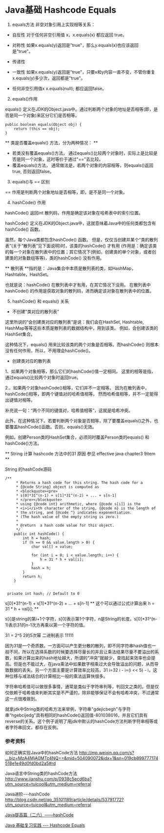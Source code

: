# Java基础 Hashcode Equals


1. equals方法 非空对象引用上实现相等关系：

 - 自反性 对于任何非空引用值 x，x.equals(x) 都应返回 true。

 - 对称性 如果x.equals(y)返回是"true"，那么y.equals(x)也应该返回是"true"。
 
 - 传递性
 
 - 一致性 如果x.equals(y)返回是"true"，只要x和y内容一直不变，不管你重复x.equals(y)多少次，返回都是"true"。
 
 - 任何非空引用值x   x.equals(null); 都应返回false。 




2. equals()作用

equals() 定义在JDK的Object.java中。通过判断两个对象的地址是否相等(即，是否是同一个对象)来区分它们是否相等。

```
public boolean equals(Object obj) {
    return (this == obj);
}
```
 ** 类是否覆盖equals() 方法，分为两种情况： **
 
 - 若类没有覆盖equals()方法， 通过equals()比较两个对象时，实际上是比较是否是同一个对象，这时等价于通过"=="去比较。
 - 覆盖equals()方法， 通常做法是，若两个对象的内容相等，则equals()返回true, 否则返回false。
 
3. equals()与 == 区别

 == 作用是判断两个对象地址是否相等，即，是不是同一个对象。
  
4. hashCode() 作用

hashCode() 返回int 散列码，作用是确定该对象在哈希表中的索引位置。

hashCode() 定义在JDK的Object.java中，这就意味着Java中的任何类都包含有hashCode() 函数。

虽然，每个Java类都包含hashCode() 函数。
但是，仅仅当创建并某个“类的散列表”(关于“散列表”见下面说明)时，该类的hashCode() 才有用
(作用是：确定该类的每一个对象在散列表中的位置；其它情况下(例如，创建类的单个对象，或者创建类的对象数组等等)，类的hashCode() 没有作用。

 ** 散列表 **指的是：
 Java集合中本质是散列表的类，如HashMap，Hashtable，HashSet。

也就是说：hashCode() 在散列表中才有用，在其它情况下没用。
在散列表中hashCode() 的作用是获取对象的散列码，进而确定该对象在散列表中的位置。

5. hashCode() 和 equals() 关系

 - 不创建"类对应的散列表"
 
这里所说的“会创建类对应的散列表”是说：我们会在HashSet, Hashtable, HashMap等等这些本质是散列表的数据结构中，用到该类。
例如，会创建该类的HashSet集合。

这种情况下，equals() 用来比较该类的两个对象是否相等。而hashCode() 则根本没有任何作用，所以，不用理会hashCode()。

 - 创建类对应的散列表
 
1、如果两个对象相等，那么它们的hashCode()值一定相同。
这里的相等是指，通过equals()比较两个对象时返回true。

2.、如果两个对象hashCode()相等，它们并不一定相等。
因为在散列表中，hashCode()相等，即两个键值对的哈希值相等。
然而哈希值相等，并不一定能得出键值对相等。

补充说一句：“两个不同的键值对，哈希值相等”，这就是哈希冲突。

此外，在这种情况下。若要判断两个对象是否相等，除了要覆盖equals()之外，也要覆盖hashCode()函数。否则，equals()无效。
 
例如，创建Person类的HashSet集合，必须同时覆盖Person类的equals() 和 hashCode()方法。


** String 计算 hashcode 方法中的31  原因 参见 effective java chapter3 9item **

String 的hashCode源码
```
/**
     * Returns a hash code for this string. The hash code for a
     * {@code String} object is computed as
     * <blockquote><pre>
     * s[0]*31^(n-1) + s[1]*31^(n-2) + ... + s[n-1]
     * </pre></blockquote>
     * using {@code int} arithmetic, where {@code s[i]} is the
     * <i>i</i>th character of the string, {@code n} is the length of
     * the string, and {@code ^} indicates exponentiation.
     * (The hash value of the empty string is zero.)
     *
     * @return  a hash code value for this object.
     */
    public int hashCode() {
        int h = hash;
        if (h == 0 && value.length > 0) {
            char val[] = value;

            for (int i = 0; i < value.length; i++) {
                h = 31 * h + val[i];
            }
            hash = h;
        }
        return h;
    }


 private int hash; // Default to 0
```

s[0]*31^(n-1) + s[1]*31^(n-2) + ... + s[n-1] 
** 这个可以通过公式计算出来  h = 31 * h + val[i];  **


s[i]是string的第i+1个字符，s[0]表示第1个字符，n是String的长度。s[0]*31^(n-1)表示31的n-1次方再乘以第一个字符的值。



31   = 2^5    2的5次幂  二进制表示 11111

因为31是一个奇质数。一方面可以产生更分散的散列，即不同字符串hash值也一般不同，所以在选择系数的时候要选择尽量长的并且让乘法结果尽量不要溢出的系数，如果计算出来的hash地址越大，所谓的“冲突”就越少，查找起来效率也会提高。但是也不能过大，在java乘法中如果数字相乘过大会导致溢出的问题，从而导致数据的丢失。另一个方面主要是计算效率比较高，31 i=32 i - i=(i << 5) - i，这种位移与减法结合的计算相比一般的乘法运算快很多。

字符串哈希值可以做很多事情，通常是类似于字符串判等，判回文之类的。但是仅仅依赖于哈希值来判断其实是不严谨的，除非能够保证不会有哈希冲突，不过通常这一点很难做到。

就拿jdk中String类的哈希方法来举例，字符串"gdejicbegh"与字符串"hgebcijedg"具有相同的hashCode()返回值-801038016，并且它们具有reverse的关系。这个例子说明了用jdk中默认的hashCode方法判断字符串相等或者字符串回文，都存在反例。



### 参考资料
如何正确实现Java中的hashCode方法
http://mp.weixin.qq.com/s?__biz=MzA4MjA0MTc4NQ==&mid=504090072&idx=1&sn=019cb899777174518e1e49d0fd0bd2a5#rd

Java语言中String类的hashCode方法
http://www.jianshu.com/p/0938c5ecd6ba?utm_source=tuicool&utm_medium=referral

Java进阶---hashCode
http://blog.csdn.net/qq_35101189/article/details/53791772?utm_source=tuicool&utm_medium=referral


[Java提高篇（二六）——hashCode](http://cmsblogs.com/?p=631)

[Java 基础复习实践 --- Hashcode Equals](http://imxie.cc/2016/07/18/Review-the-Java-basic-equals-hashcode/)
[]()
[]()
[]()
[]()


